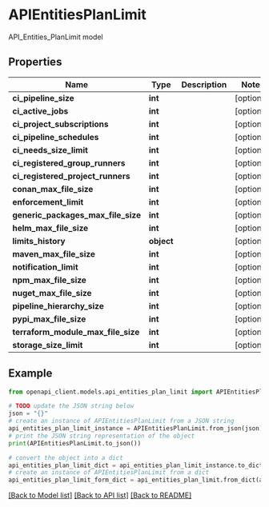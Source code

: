 # APIEntitiesPlanLimit

API_Entities_PlanLimit model

## Properties

Name | Type | Description | Notes
------------ | ------------- | ------------- | -------------
**ci_pipeline_size** | **int** |  | [optional] 
**ci_active_jobs** | **int** |  | [optional] 
**ci_project_subscriptions** | **int** |  | [optional] 
**ci_pipeline_schedules** | **int** |  | [optional] 
**ci_needs_size_limit** | **int** |  | [optional] 
**ci_registered_group_runners** | **int** |  | [optional] 
**ci_registered_project_runners** | **int** |  | [optional] 
**conan_max_file_size** | **int** |  | [optional] 
**enforcement_limit** | **int** |  | [optional] 
**generic_packages_max_file_size** | **int** |  | [optional] 
**helm_max_file_size** | **int** |  | [optional] 
**limits_history** | **object** |  | [optional] 
**maven_max_file_size** | **int** |  | [optional] 
**notification_limit** | **int** |  | [optional] 
**npm_max_file_size** | **int** |  | [optional] 
**nuget_max_file_size** | **int** |  | [optional] 
**pipeline_hierarchy_size** | **int** |  | [optional] 
**pypi_max_file_size** | **int** |  | [optional] 
**terraform_module_max_file_size** | **int** |  | [optional] 
**storage_size_limit** | **int** |  | [optional] 

## Example

```python
from openapi_client.models.api_entities_plan_limit import APIEntitiesPlanLimit

# TODO update the JSON string below
json = "{}"
# create an instance of APIEntitiesPlanLimit from a JSON string
api_entities_plan_limit_instance = APIEntitiesPlanLimit.from_json(json)
# print the JSON string representation of the object
print(APIEntitiesPlanLimit.to_json())

# convert the object into a dict
api_entities_plan_limit_dict = api_entities_plan_limit_instance.to_dict()
# create an instance of APIEntitiesPlanLimit from a dict
api_entities_plan_limit_form_dict = api_entities_plan_limit.from_dict(api_entities_plan_limit_dict)
```
[[Back to Model list]](../README.md#documentation-for-models) [[Back to API list]](../README.md#documentation-for-api-endpoints) [[Back to README]](../README.md)


